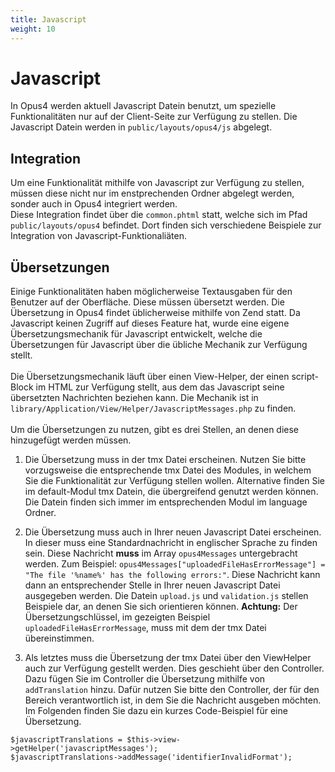 ```yaml
---
title: Javascript
weight: 10
---
```


# Javascript

In Opus4 werden aktuell Javascript Datein benutzt, um spezielle Funktionalitäten nur auf der Client-Seite zur Verfügung 
zu stellen.
Die Javascript Datein werden in `public/layouts/opus4/js` abgelegt.

## Integration

Um eine Funktionalität mithilfe von Javascript zur Verfügung zu stellen, müssen diese nicht nur im enstprechenden Ordner
abgelegt werden, sonder auch in Opus4 integriert werden. <br>
Diese Integration findet über die `common.phtml` statt, welche sich im Pfad `public/layouts/opus4` befindet. Dort finden
sich verschiedene Beispiele zur Integration von Javascript-Funktionaliäten.

## Übersetzungen

Einige Funktionalitäten haben möglicherweise Textausgaben für den Benutzer auf der Oberfläche. Diese müssen übersetzt 
werden. Die Übersetzung in Opus4 findet üblicherweise mithilfe von Zend statt. Da Javascript keinen Zugriff auf dieses
Feature hat, wurde eine eigene Übersetzungsmechanik für Javascript entwickelt, welche die Übersetzungen für Javascript 
über die übliche Mechanik zur Verfügung stellt. <br>
<br>
Die Übersetzungsmechanik läuft über einen View-Helper, der einen script-Block im HTML zur Verfügung stellt, aus dem das
Javascript seine übersetzten Nachrichten beziehen kann. Die Mechanik ist in 
`library/Application/View/Helper/JavascriptMessages.php` zu finden. <br>
<br>
Um die Übersetzungen zu nutzen, gibt es drei Stellen, an denen diese hinzugefügt werden müssen.

1. Die Übersetzung muss in der tmx Datei erscheinen. Nutzen Sie bitte vorzugsweise die entsprechende tmx Datei des
  Modules, in welchem Sie die Funktionalität zur Verfügung stellen wollen. Alternative finden Sie im default-Modul tmx
  Datein, die übergreifend genutzt werden können. Die Datein finden sich immer im entsprechenden Modul im language Ordner.

2. Die Übersetzung muss auch in Ihrer neuen Javascript Datei erscheinen. In dieser muss eine Standardnachricht in 
englischer Sprache zu finden sein. Diese Nachricht **muss** im Array `opus4Messages` untergebracht werden. Zum Beispiel:
 `opus4Messages["uploadedFileHasErrorMessage"] = "The file '%name%' has the following errors:"`. Diese Nachricht kann 
dann an entsprechender Stelle in Ihrer neuen Javascript Datei ausgegeben werden. Die Datein `upload.js` und 
`validation.js` stellen Beispiele dar, an denen Sie sich orientieren können. 
**Achtung:** Der Übersetzungschlüssel, im gezeigten Beispiel `uploadedFileHasErrorMessage`, muss mit dem der tmx Datei 
übereinstimmen.

3. Als letztes muss die Übersetzung der tmx Datei über den ViewHelper auch zur Verfügung gestellt werden. Dies geschieht
über den Controller. Dazu fügen Sie im Controller die Übersetzung mithilfe von `addTranslation` hinzu. Dafür nutzen Sie
bitte den Controller, der für den Bereich verantwortlich ist, in dem Sie die Nachricht ausgeben möchten. 
Im Folgenden finden Sie dazu ein kurzes Code-Beispiel für eine Übersetzung. 

```
$javascriptTranslations = $this->view->getHelper('javascriptMessages');
$javascriptTranslations->addMessage('identifierInvalidFormat');
``` 